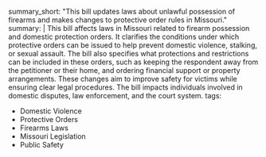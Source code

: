summary_short: "This bill updates laws about unlawful possession of firearms and makes changes to protective order rules in Missouri."
summary: |
  This bill affects laws in Missouri related to firearm possession and domestic protection orders. It clarifies the conditions under which protective orders can be issued to help prevent domestic violence, stalking, or sexual assault. The bill also specifies what protections and restrictions can be included in these orders, such as keeping the respondent away from the petitioner or their home, and ordering financial support or property arrangements. These changes aim to improve safety for victims while ensuring clear legal procedures. The bill impacts individuals involved in domestic disputes, law enforcement, and the court system.
tags:
  - Domestic Violence
  - Protective Orders
  - Firearms Laws
  - Missouri Legislation
  - Public Safety

